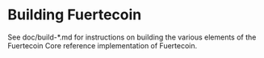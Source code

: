 Building Fuertecoin
=============

See doc/build-*.md for instructions on building the various
elements of the Fuertecoin Core reference implementation of Fuertecoin.
